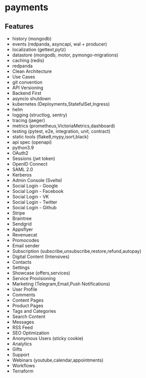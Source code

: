 # payments

## Features
- history (mongodb)
- events (redpanda, asyncapi, wal + producer)
- localization (gettext,pytz)
- datastore (mongodb, motor, pymongo-migrations)
- caching (redis)
- redpanda
- Clean Architecture
- Use Cases
- git convention
- API Versioning
- Backend First
- asyncio shutdown
- kubernetes (Deployments,StatefulSet,Ingress)
- helm
- logging (structlog, sentry)
- tracing (jaeger)
- metrics (prometheus,VictoriaMetrics,dashboard)
- testing (pytest, e2e, integration, unit, contract)
- static tools (flake8,mypy,isort,black)
- api spec (openapi)
- python3.9
- OAuth2
- Sessions (jwt token)
- OpenID Connect
- SAML 2.0
- Kerberos
- Admin Console (Svelte)
- Social Login - Google
- Social Login - Facebook
- Social Login - VK
- Social Login - Twitter
- Social Login - Github
- Stripe
- Braintree
- Sendgrid
- Appsflyer
- Revenuecat
- Promocodes
- Email sender
- Subscription (subscribe,unsubscribe,restore,refund,autopay)
- Digital Content (Intensives)
- Contacts
- Settings
- Showcase (offers,services)
- Service Provisioning
- Marketing (Telegram,Email,Push Notifications)
- User Profile
- Comments
- Content Pages
- Product Pages
- Tags and Categories
- Search Content
- Messages
- RSS Feed
- SEO Optimization
- Anonymous Users (sticky cookie) 
- Analytics
- Gifts
- Support
- Webinars (youtube,calendar,appointments)
- Workflows
- Terraform
